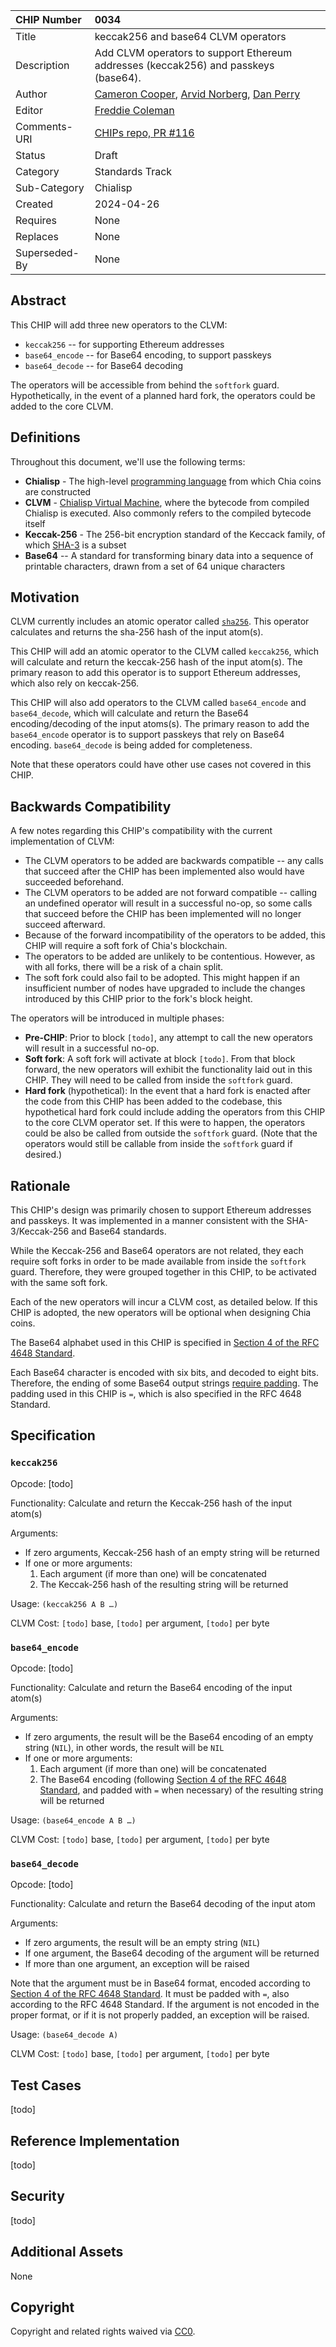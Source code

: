 CHIP Number   | 0034
:-------------|:----
Title         | keccak256 and base64 CLVM operators
Description   | Add CLVM operators to support Ethereum addresses (keccak256) and passkeys (base64).
Author        | [Cameron Cooper](https://github.com/cameroncooper), [Arvid Norberg](https://github.com/arvidn), [Dan Perry](https://github.com/danieljperry)
Editor        | [Freddie Coleman](https://github.com/freddiecoleman)
Comments-URI  | [CHIPs repo, PR #116](https://github.com/Chia-Network/chips/pull/116)
Status        | Draft
Category      | Standards Track
Sub-Category  | Chialisp
Created       | 2024-04-26
Requires      | None
Replaces      | None
Superseded-By | None

## Abstract

This CHIP will add three new operators to the CLVM:
* `keccak256` -- for supporting Ethereum addresses
* `base64_encode` -- for Base64 encoding, to support passkeys
* `base64_decode` -- for Base64 decoding

The operators will be accessible from behind the `softfork` guard. Hypothetically, in the event of a planned hard fork, the operators could be added to the core CLVM.

## Definitions

Throughout this document, we'll use the following terms:
* **Chialisp** - The high-level [programming language](https://chialisp.com/) from which Chia coins are constructed
* **CLVM** - [Chialisp Virtual Machine](https://chialisp.com/clvm), where the bytecode from compiled Chialisp is executed. Also commonly refers to the compiled bytecode itself
* **Keccak-256** - The 256-bit encryption standard of the Keccack family, of which [SHA-3](https://en.wikipedia.org/wiki/SHA-3) is a subset
* **Base64** -- A standard for transforming binary data into a sequence of printable characters, drawn from a set of 64 unique characters

## Motivation

CLVM currently includes an atomic operator called [`sha256`](https://chialisp.com/operators/#atoms). This operator calculates and returns the sha-256 hash of the input atom(s).

This CHIP will add an atomic operator to the CLVM called `keccak256`, which will calculate and return the keccak-256 hash of the input atom(s). The primary reason to add this operator is to support Ethereum addresses, which also rely on keccak-256.

This CHIP will also add operators to the CLVM called `base64_encode` and `base64_decode`, which will calculate and return the Base64 encoding/decoding of the input atoms(s). The primary reason to add the `base64_encode` operator is to support passkeys that rely on Base64 encoding. `base64_decode` is being added for completeness.

Note that these operators could have other use cases not covered in this CHIP.

## Backwards Compatibility

A few notes regarding this CHIP's compatibility with the current implementation of CLVM:
* The CLVM operators to be added are backwards compatible -- any calls that succeed after the CHIP has been implemented also would have succeeded beforehand.
* The CLVM operators to be added are not forward compatible -- calling an undefined operator will result in a successful no-op, so some calls that succeed before the CHIP has been implemented will no longer succeed afterward.
* Because of the forward incompatibility of the operators to be added, this CHIP will require a soft fork of Chia's blockchain.
* The operators to be added are unlikely to be contentious. However, as with all forks, there will be a risk of a chain split.
* The soft fork could also fail to be adopted. This might happen if an insufficient number of nodes have upgraded to include the changes introduced by this CHIP prior to the fork's block height.

The operators will be introduced in multiple phases:
* **Pre-CHIP**: Prior to block `[todo]`, any attempt to call the new operators will result in a successful no-op.
* **Soft fork**: A soft fork will activate at block `[todo]`. From that block forward, the new operators will exhibit the functionality laid out in this CHIP. They will need to be called from inside the `softfork` guard. 
* **Hard fork** (hypothetical): In the event that a hard fork is enacted after the code from this CHIP has been added to the codebase, this hypothetical hard fork could include adding the operators from this CHIP to the core CLVM operator set. If this were to happen, the operators could be also be called from outside the `softfork` guard. (Note that the operators would still be callable from inside the `softfork` guard if desired.)

## Rationale

This CHIP's design was primarily chosen to support Ethereum addresses and passkeys. It was implemented in a manner consistent with the SHA-3/Keccak-256 and Base64 standards.

While the Keccak-256 and Base64 operators are not related, they each require soft forks in order to be made available from inside the `softfork` guard. Therefore, they were grouped together in this CHIP, to be activated with the same soft fork.

Each of the new operators will incur a CLVM cost, as detailed below. If this CHIP is adopted, the new operators will be optional when designing Chia coins.

The Base64 alphabet used in this CHIP is specified in [Section 4 of the RFC 4648 Standard](https://www.rfc-editor.org/rfc/rfc4648.html#section-4).

Each Base64 character is encoded with six bits, and decoded to eight bits. Therefore, the ending of some Base64 output strings [require padding](https://en.wikipedia.org/wiki/Base64#Output_padding). The padding used in this CHIP is `=`, which is also specified in the RFC 4648 Standard.

## Specification

### `keccak256`

Opcode: [todo]

Functionality: Calculate and return the Keccak-256 hash of the input atom(s)

Arguments:
* If zero arguments, Keccak-256 hash of an empty string will be returned
* If one or more arguments:
  1. Each argument (if more than one) will be concatenated
  2. The Keccak-256 hash of the resulting string will be returned

Usage: `(keccak256 A B …)`

CLVM Cost: `[todo]` base, `[todo]` per argument, `[todo]` per byte

### `base64_encode`

Opcode: [todo]

Functionality: Calculate and return the Base64 encoding of the input atom(s)

Arguments:
* If zero arguments, the result will be the Base64 encoding of an empty string (`NIL`), in other words, the result will be `NIL`
* If one or more arguments:
  1. Each argument (if more than one) will be concatenated
  2. The Base64 encoding (following [Section 4 of the RFC 4648 Standard](https://www.rfc-editor.org/rfc/rfc4648.html#section-4), and padded with `=` when necessary) of the resulting string will be returned

Usage: `(base64_encode A B …)`

CLVM Cost: `[todo]` base, `[todo]` per argument, `[todo]` per byte

### `base64_decode`

Opcode: [todo]

Functionality: Calculate and return the Base64 decoding of the input atom

Arguments:
* If zero arguments, the result will be an empty string (`NIL`)
* If one argument, the Base64 decoding of the argument will be returned
* If more than one argument, an exception will be raised

Note that the argument must be in Base64 format, encoded according to [Section 4 of the RFC 4648 Standard](https://www.rfc-editor.org/rfc/rfc4648.html#section-4). It must be padded with `=`, also according to the RFC 4648 Standard. If the argument is not encoded in the proper format, or if it is not properly padded, an exception will be raised.

Usage: `(base64_decode A)`

CLVM Cost: `[todo]` base, `[todo]` per argument, `[todo]` per byte

## Test Cases

[todo]

## Reference Implementation

[todo]

## Security

[todo]

## Additional Assets

None

## Copyright
Copyright and related rights waived via [CC0](https://creativecommons.org/publicdomain/zero/1.0/).

